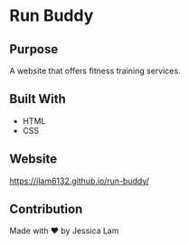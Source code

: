 # Run Buddy

## Purpose
A website that offers fitness training services.

## Built With
* HTML
* CSS

## Website
https://jlam6132.github.io/run-buddy/

## Contribution
Made with ❤️ by Jessica Lam
